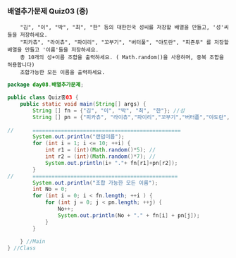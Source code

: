 ### 배열추가문제 Quiz03 (중)

        "김", "이", "박", "최", "한" 등의 대한민국 성씨를 저장할 배열을 만들고, '성'씨들을 저장하세요.
        "피카츄", "라이츄", "파이리", "꼬부기", "버터풀", "야도란", "피죤투" 를 저장할 배열을 만들고 '이름'들을 저장하세요.
        총 10개의 성+이름 조합을 출력하세요. ( Math.random()을 사용하며, 중복 조합을 허용합니다)
        조합가능한 모든 이름을 출력하세요.
```java
package day08.배열추가문제;

public class Quiz중03 {
	public static void main(String[] args) {
		String [] fn = {"김", "이", "박", "최", "한"}; //성
		String [] pn = {"피카츄", "라이츄","파이리","꼬부기","버터플","야도란","피죤투"}; //이름
		
//		===============================================
		System.out.println("랜덤이름");
		for (int i = 1; i <= 10; ++i) {
			int r1 = (int)(Math.random()*5); //
			int r2 = (int)(Math.random()*7); //
			System.out.println(i+ "."+ fn[r1]+pn[r2]);
		}
//		==============================================
		System.out.println("조합 가능한 모든 이름");
		int No = 0;
		for (int i = 0; i < fn.length; ++i ) {
			for (int j = 0; j < pn.length; ++j) {
				No++;
				System.out.println(No + "." + fn[i] + pn[j]);
			}
		}
		
	} //Main
} //Class
```
